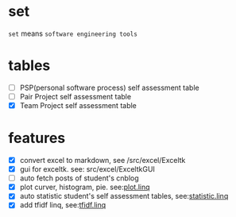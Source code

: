 # set
`set` means `software engineering tools`

# tables
- [ ] PSP(personal software process) self assessment table
- [ ] Pair Project self assessment table
- [x] Team Project self assessment table

# features
- [x] convert excel to markdown, see /src/excel/Exceltk
- [x] gui for exceltk. see: src/excel/ExceltkGUI 
- [ ] auto fetch posts of student's cnblog
- [x] plot curver, histogram, pie. see:[plot.linq](https://github.com/fanfeilong/set/tree/master/src/plot/plot.linq)
- [x] auto statistic student's self assessment tables, see:[statistic.linq](https://github.com/fanfeilong/set/blob/master/src/assessment/statistic.linq)
- [x] add tfidf linq, see:[tfidf.linq](https://github.com/fanfeilong/set/blob/master/src/tfidf/tfidf.linq)
